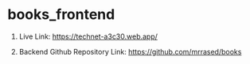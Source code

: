 # books_frontend

1. Live Link: https://technet-a3c30.web.app/

2. Backend Github Repository Link: https://github.com/mrrased/books
